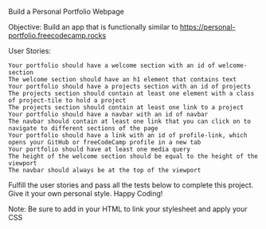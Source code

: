 Build a Personal Portfolio Webpage

Objective: Build an app that is functionally similar to https://personal-portfolio.freecodecamp.rocks

User Stories:

    Your portfolio should have a welcome section with an id of welcome-section
    The welcome section should have an h1 element that contains text
    Your portfolio should have a projects section with an id of projects
    The projects section should contain at least one element with a class of project-tile to hold a project
    The projects section should contain at least one link to a project
    Your portfolio should have a navbar with an id of navbar
    The navbar should contain at least one link that you can click on to navigate to different sections of the page
    Your portfolio should have a link with an id of profile-link, which opens your GitHub or freeCodeCamp profile in a new tab
    Your portfolio should have at least one media query
    The height of the welcome section should be equal to the height of the viewport
    The navbar should always be at the top of the viewport

Fulfill the user stories and pass all the tests below to complete this project. Give it your own personal style. Happy Coding!

Note: Be sure to add <link rel="stylesheet" href="styles.css"> in your HTML to link your stylesheet and apply your CSS
